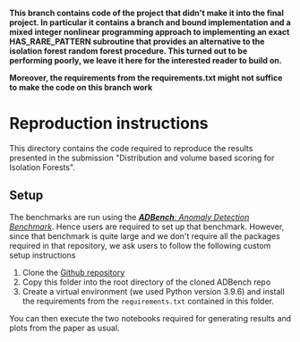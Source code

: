 **This branch contains code of the project that didn't make it into the final project. In particular it contains a branch and bound implementation and a mixed integer nonlinear programming approach to implementing an exact HAS_RARE_PATTERN subroutine that provides an alternative to the isolation forest random forest procedure. This turned out to be performing poorly, we leave it here for the interested reader to build on.**

**Moreover, the requirements from the requirements.txt might not suffice to make the code on this branch work**

# Reproduction instructions

This directory contains the code required to reproduce the results presented in the submission "Distribution and volume based scoring for Isolation Forests".

## Setup

The benchmarks are run using the [_**ADBench**: Anomaly Detection Benchmark_](https://arxiv.org/abs/2206.09426). Hence users are required to set up that benchmark. However, since that benchmark is quite large and we don't require all the packages required in that repository, we ask users to follow the following custom setup instructions

1. Clone the [Github repository](https://github.com/Minqi824/ADBench)
2. Copy this folder into the root directory of the cloned ADBench repo
3. Create a virtual environment (we used Python version 3.9.6) and install the requirements from the `requirements.txt` contained in this folder.

You can then execute the two notebooks required for generating results and plots from the paper as usual.
